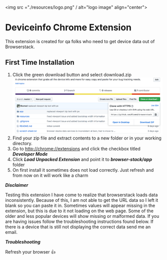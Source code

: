 <img src ="./resources/logo.png" / alt="logo image" align="center">

# Deviceinfo Chrome Extension

This extension is created for qa folks who need to get device data out of Browserstack.

## First Time Installation

1. Click the green download button and select download.zip
![download image](/resources/download-image.png)
2. Find your zip file and extract contents to a new folder or in your working directory.
3. Go to [http://chrome://extensions](http://chrome://extensions) and click the checkbox titled ***Developer Mode***
4. Click ***Load Unpacked Extension*** and point it to ***browser-stack/app*** folder
5. On first install it sometimes does not load correctly. Just refresh and from now on it will work like a charm

***Disclaimer***

Testing this extension I have come to realize that browserstack loads data inconsistently. Because of this, I am not able to get the URL data so I left it blank so you can paste it in. Sometimes values will appear missing in the extension, but this is due to it not loading on the web page. Some of the older and less popular devices will show missing or malformed data. If you are having issues follow the troubleshooting instructions found below. If there is a device that is still not displaying the correct data send me an email.

***Troubleshooting***

Refresh your browser 👍